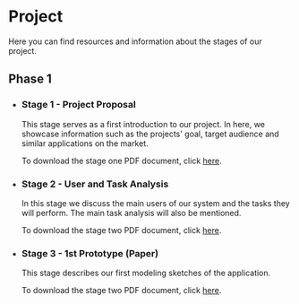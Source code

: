 # Project

Here you can find resources and information about the stages of our project.

## Phase 1

  * ### Stage 1 - Project Proposal

      This stage serves as a first introduction to our project. In here, we showcase information such as the projects' goal, target audience and similar applications on the market.

      To download the stage one PDF document, click [here](assets/Stage1.pdf).

  * ### Stage 2 - User and Task Analysis

      In this stage we discuss the main users of our system and the tasks they will perform. The main task analysis will also be mentioned.

      To download the stage two PDF document, click [here](assets/Stage2.pdf).
  
  * ### Stage 3 - 1st Prototype (Paper)

      This stage describes our first modeling sketches of the application.

      To download the stage two PDF document, click [here](assets/Stage3.pdf).
